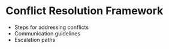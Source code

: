 # Conflict Resolution Framework

- Steps for addressing conflicts
- Communication guidelines
- Escalation paths